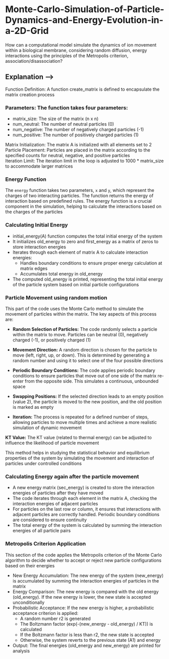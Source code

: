 # Monte-Carlo-Simulation-of-Particle-Dynamics-and-Energy-Evolution-in-a-2D-Grid
How can a computational model simulate the dynamics of ion movement within a biological membrane, considering random diffusion, energy interactions using the principles of the Metropolis criterion, association/disassociation?

## Explanation --> <br>

Function Definition: A function create_matrix is defined to encapsulate the matrix creation process 

### Parameters: The function takes four parameters:
+ matrix_size: The size of the matrix (n x n)
+ num_neutral: The number of neutral particles (0)
+ num_negative: The number of negatively charged particles (-1)
+ num_positive: The number of positively charged particles (1)
  
Matrix Initialization: The matrix A is initialized with all elements set to 2 <br>
Particle Placement: Particles are placed in the matrix according to the specified counts for neutral, negative, and positive particles <br>
Iteration Limit: The iteration limit in the loop is adjusted to 1000 * matrix_size to accommodate larger matrices <br>

### Energy Function

The `energy` function takes two parameters, `x` and `y`, which represent the charges of two interacting particles. The function returns the energy of interaction based on predefined rules. The energy function is a crucial component in the simulation, helping to calculate the interactions based on the charges of the particles

### Calculating Initial Energy
+ initial_energy(A) function computes the total initial energy of the system
+ It initializes old_energy to zero and first_energy as a matrix of zeros to store interaction energies
+ Iterates through each element of matrix A to calculate interaction energies:
  - Handles boundary conditions to ensure proper energy calculation at matrix edges
  - Accumulates total energy in old_energy 
+ The computed old_energy is printed, representing the total initial energy of the particle system based on initial particle configurations

### Particle Movement using random motion

This part of the code uses the Monte Carlo method to simulate the movement of particles within the matrix. The key aspects of this process are:

+ **Random Selection of Particles:** 
     The code randomly selects a particle within the matrix to move. Particles can be neutral (0), negatively charged (-1), or positively charged (1)

+ **Movement Direction:** 
     A random direction is chosen for the particle to move (left, right, up, or down). This is determined by generating a random number and using it to select one of the four possible directions

+ **Periodic Boundary Conditions:** 
     The code applies periodic boundary conditions to ensure particles that move out of one side of the matrix re-enter from the opposite side. This simulates a continuous, unbounded space

+ **Swapping Positions:** 
     If the selected direction leads to an empty position (value 2), the particle is moved to the new position, and the old position is marked as empty

+ **Iteration:** 
     The process is repeated for a defined number of steps, allowing particles to move multiple times and achieve a more realistic simulation of dynamic movement

**KT Value:** The KT value (related to thermal energy) can be adjusted to influence the likelihood of particle movement

This method helps in studying the statistical behavior and equilibrium properties of the system by simulating the movement and interaction of particles under controlled conditions

### Calculating Energy again after the particle movement
+ A new energy matrix (sec_energy) is created to store the interaction energies of particles after they have moved
+ The code iterates through each element in the matrix A, checking the interaction energies of adjacent particles 
+ For particles on the last row or column, it ensures that interactions with adjacent particles are correctly handled. Periodic boundary conditions are considered to ensure continuity
+ The total energy of the system is calculated by summing the interaction energies of all particle pairs

### Metropolis Criterion Application
This section of the code applies the Metropolis criterion of the Monte Carlo algorithm to decide whether to accept or reject new particle configurations based on their energies

+ New Energy Accumulation: The new energy of the system (new_energy) is accumulated by summing the interaction energies of particles in the matrix
+ Energy Comparison: The new energy is compared with the old energy (old_energy). If the new energy is lower, the new state is accepted unconditionally
+ Probabilistic Acceptance: If the new energy is higher, a probabilistic acceptance criterion is applied:
  - A random number r2 is generated
  - The Boltzmann factor (exp(-(new_energy - old_energy) / KT)) is calculated
  - If the Boltzmann factor is less than r2, the new state is accepted
  - Otherwise, the system reverts to the previous state (A1) and energy
+ Output: The final energies (old_energy and new_energy) are printed for analysis

